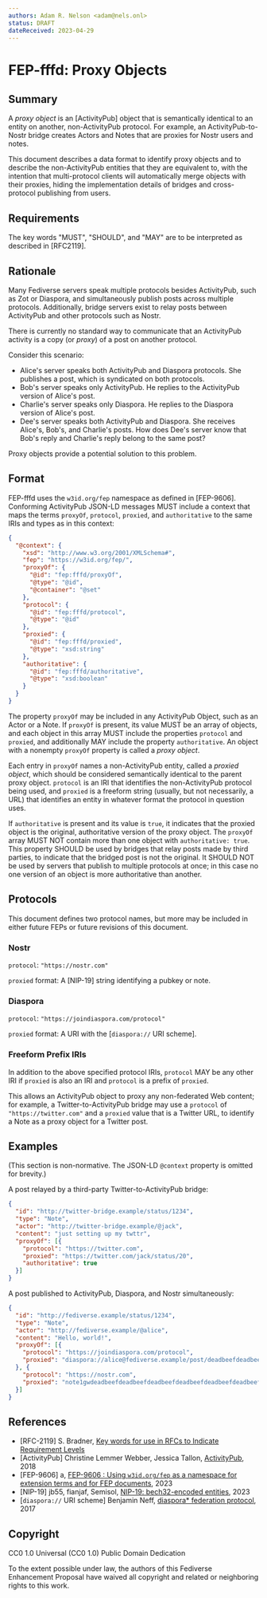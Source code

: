 ```yaml
---
authors: Adam R. Nelson <adam@nels.onl>
status: DRAFT
dateReceived: 2023-04-29
---
```

# FEP-fffd: Proxy Objects

## Summary

A *proxy object* is an \[ActivityPub] object that is semantically identical to an entity on another, non-ActivityPub protocol. For example, an ActivityPub-to-Nostr bridge creates Actors and Notes that are proxies for Nostr users and notes.

This document describes a data format to identify proxy objects and to describe the non-ActivityPub entities that they are equivalent to, with the intention that multi-protocol clients will automatically merge objects with their proxies, hiding the implementation details of bridges and cross-protocol publishing from users.

## Requirements

The key words "MUST", "SHOULD", and "MAY" are to be interpreted as described in \[RFC2119].

## Rationale

Many Fediverse servers speak multiple protocols besides ActivityPub, such as Zot or Diaspora, and simultaneously publish posts across multiple protocols. Additionally, bridge servers exist to relay posts between ActivityPub and other protocols such as Nostr.

There is currently no standard way to communicate that an ActivityPub activity is a copy (or *proxy*) of a post on another protocol.

Consider this scenario:

- Alice's server speaks both ActivityPub and Diaspora protocols. She publishes a post, which is syndicated on both protocols.
- Bob's server speaks only ActivityPub. He replies to the ActivityPub version of Alice's post.
- Charlie's server speaks only Diaspora. He replies to the Diaspora version of Alice's post.
- Dee's server speaks both ActivityPub and Diaspora. She receives Alice's, Bob's, and Charlie's posts. How does Dee's server know that Bob's reply and Charlie's reply belong to the same post?

Proxy objects provide a potential solution to this problem.

## Format

FEP-fffd uses the `w3id.org/fep` namespace as defined in \[FEP-9606]. Conforming ActivityPub JSON-LD messages MUST include a context that maps the terms `proxyOf`, `protocol`, `proxied`, and `authoritative` to the same IRIs and types as in this context:

```json
{
  "@context": {
    "xsd": "http://www.w3.org/2001/XMLSchema#",
    "fep": "https://w3id.org/fep/",
    "proxyOf": {
      "@id": "fep:fffd/proxyOf",
      "@type": "@id",
      "@container": "@set"
    },
    "protocol": {
      "@id": "fep:fffd/protocol",
      "@type": "@id"
    },
    "proxied": {
      "@id": "fep:fffd/proxied",
      "@type": "xsd:string"
    },
    "authoritative": {
      "@id": "fep:fffd/authoritative",
      "@type": "xsd:boolean"
    }
  }
}
```

The property `proxyOf` may be included in any ActivityPub Object, such as an Actor or a Note. If `proxyOf` is present, its value MUST be an array of objects, and each object in this array MUST include the properties `protocol` and `proxied`, and additionally MAY include the property `authoritative`. An object with a nonempty `proxyOf` property is called a *proxy object*.

Each entry in `proxyOf` names a non-ActivityPub entity, called a *proxied object*, which should be considered semantically identical to the parent proxy object. `protocol` is an IRI that identifies the non-ActivityPub protocol being used, and `proxied` is a freeform string (usually, but not necessarily, a URL) that identifies an entity in whatever format the protocol in question uses.

If `authoritative` is present and its value is `true`, it indicates that the proxied object is the original, authoritative version of the proxy object. The `proxyOf` array MUST NOT contain more than one object with `authoritative: true`. This property SHOULD be used by bridges that relay posts made by third parties, to indicate that the bridged post is not the original. It SHOULD NOT be used by servers that publish to multiple protocols at once; in this case no one version of an object is more authoritative than another.

## Protocols

This document defines two protocol names, but more may be included in either future FEPs or future revisions of this document.

### Nostr

`protocol`: `"https://nostr.com"`

`proxied` format: A \[NIP-19] string identifying a pubkey or note.

### Diaspora

`protocol`:  `"https://joindiaspora.com/protocol"`

`proxied` format: A URI with the \[`diaspora://` URI scheme].

### Freeform Prefix IRIs

In addition to the above specified protocol IRIs, `protocol` MAY be any other IRI if `proxied` is also an IRI and `protocol` is a prefix of `proxied`.

This allows an ActivityPub object to proxy any non-federated Web content; for example, a Twitter-to-ActivityPub bridge may use a `protocol` of `"https://twitter.com"` and a `proxied` value that is a Twitter URL, to identify a Note as a proxy object for a Twitter post.

## Examples

(This section is non-normative. The JSON-LD `@context` property is omitted for brevity.)

A post relayed by a third-party Twitter-to-ActivityPub bridge:

```json
{
  "id": "http://twitter-bridge.example/status/1234",
  "type": "Note",
  "actor": "http://twitter-bridge.example/@jack",
  "content": "just setting up my twttr",
  "proxyOf": [{
    "protocol": "https://twitter.com",
    "proxied": "https://twitter.com/jack/status/20",
    "authoritative": true
  }]
}
```

A post published to ActivityPub, Diaspora, and Nostr simultaneously:

```json
{
  "id": "http://fediverse.example/status/1234",
  "type": "Note",
  "actor": "http://fediverse.example/@alice",
  "content": "Hello, world!",
  "proxyOf": [{
    "protocol": "https://joindiaspora.com/protocol",
    "proxied": "diaspora://alice@fediverse.example/post/deadbeefdeadbeefdeadbeefdeadbeef"
  }, {
    "protocol": "https://nostr.com",
    "proxied": "note1gwdeadbeefdeadbeefdeadbeefdeadbeefdeadbeefdeadbeefdeadbeef"
  }]
}
```

## References

* [RFC-2119] S. Bradner, [Key words for use in RFCs to Indicate Requirement Levels](https://tools.ietf.org/html/rfc2119.html)
* [ActivityPub] Christine Lemmer Webber, Jessica Tallon, [ActivityPub](https://www.w3.org/TR/activitypub/), 2018
* [FEP-9606] a, [FEP-9606 : Using `w3id.org/fep` as a namespace for extension terms and for FEP documents](https://codeberg.org/fediverse/fep/src/branch/main/feps/fep-9606.md), 2023
* [NIP-19] jb55, fianjaf, Semisol, [NIP-19: bech32-encoded entities](https://github.com/nostr-protocol/nips/blob/master/19.md), 2023
* [`diaspora://` URI scheme] Benjamin Neff, [diaspora* federation protocol](https://diaspora.github.io/diaspora_federation/index.html), 2017

## Copyright

CC0 1.0 Universal (CC0 1.0) Public Domain Dedication

To the extent possible under law, the authors of this Fediverse Enhancement Proposal have waived all copyright and related or neighboring rights to this work.
